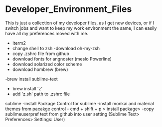 # Developer_Environment_Files

This is just a collection of my developer files, as I get new devices, or if I switch jobs and want to keep my work environment the same, I can easily have all my preferences moved with me.

- iterm2
- change shell to zsh
-download oh-my-zsh
- copy .zshrc file from github
- download fonts for  angnoster (meslo Powerline)
- download solarized color scheme
- download hombrew (brew)

-brew install sublime-text
- brew install 'z'
- add 'z.sh' path to .zshrc file

sublime
-install Package Control for sublime
-install monkai and material themes from pacakge control 
	- cmd + shift + p > install package> 
-copy sublimeuserpref text from github into user setting (Sublime Text> Preferences> Settings: User)
